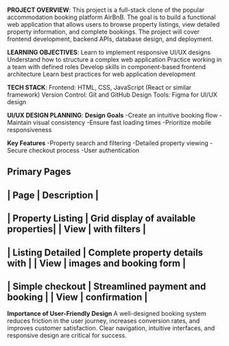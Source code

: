 **PROJECT OVERVIEW**:
This project is a full-stack clone of the popular accommodation booking platform AirBnB. The goal is to build a functional web application that allows users to browse property listings, view detailed property information, and complete bookings. The project will cover frontend development, backend APIs, database design, and deployment.

**LEARNING OBJECTIVES**:
  Learn to implement responsive UI/UX designs
  Understand how to structure a complex web application
  Practice working in a team with defined roles
  Develop skills in component-based frontend architecture
  Learn best practices for web application development

**TECH STACK**:
  Frontend: HTML, CSS, JavaScript (React or similar framework)
  Version Control: Git and GitHub
  Design Tools: Figma for UI/UX design

**UI/UX DESIGN PLANNING**:
  **Design Goals**
      -Create an intuitive booking flow
      -Maintain visual consistency
      -Ensure fast loading times
      -Prioritize mobile responsiveness
      
  **Key Features**
      -Property search and filtering
      -Detailed property viewing
      -Secure checkout process
      -User authentication
      
  **Primary Pages**
-----------------------------------------------------------
|  **Page**         | **Description**                     |
-----------------------------------------------------------
| Property Listing  | Grid display of available properties|
|  View             | with filters                        |
-----------------------------------------------------------
| Listing Detailed  | Complete property details with      |
| View              | images and booking form             |
-----------------------------------------------------------
| Simple checkout   | Streamlined payment and booking     |
| View              | confirmation                        |
-----------------------------------------------------------

  **Importance of User-Friendly Design**
A well-designed booking system reduces friction in the user journey, increases conversion rates, and improves customer satisfaction. Clear navigation, intuitive interfaces, and responsive design are critical for success.
